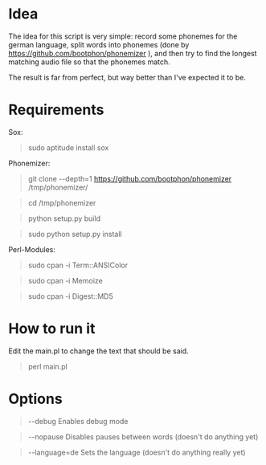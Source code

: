 # Idea

The idea for this script is very simple: record some phonemes for the german language, split words into phonemes
(done by https://github.com/bootphon/phonemizer ), and then try to find the longest matching audio file so that the
phonemes match.

The result is far from perfect, but way better than I've expected it to be.

# Requirements

Sox:

> sudo aptitude install sox

Phonemizer:

> git clone --depth=1 https://github.com/bootphon/phonemizer /tmp/phonemizer/

> cd /tmp/phonemizer

> python setup.py build

> sudo python setup.py install

Perl-Modules:
> sudo cpan -i Term::ANSIColor

> sudo cpan -i Memoize

> sudo cpan -i Digest::MD5

# How to run it

Edit the main.pl to change the text that should be said.

> perl main.pl

# Options

> --debug Enables debug mode

> --nopause Disables pauses between words (doesn't do anything yet)

> --language=de Sets the language (doesn't do anything really yet)
